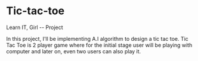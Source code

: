 # Tic-tac-toe
Learn IT, Girl -- Project

In this project, I'll be implementing A.I algorithm to design a tic tac toe.
Tic Tac Toe is 2 player game where for the initial stage user will be playing with computer and later on, even two users can also play it. 
